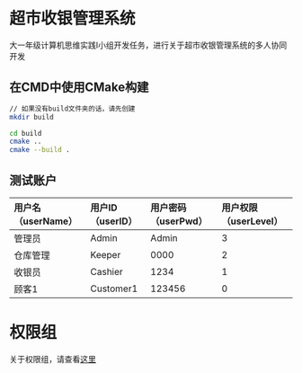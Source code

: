 # 超市收银管理系统
大一年级计算机思维实践I小组开发任务，进行关于超市收银管理系统的多人协同开发



## 在CMD中使用CMake构建

``` bash
// 如果没有build文件夹的话，请先创建
mkdir build

cd build
cmake ..
cmake --build .

```



## 测试账户

| 用户名（userName） | 用户ID（userID） | 用户密码（userPwd） | 用户权限（userLevel） |
| :----------------- | :--------------- | :------------------ | :-------------------- |
| 管理员             | Admin            | Admin               | 3                     |
| 仓库管理           | Keeper           | 0000                | 2                     |
| 收银员             | Cashier          | 1234                | 1                     |
| 顾客1              | Customer1        | 123456              | 0                     |



# 权限组

关于权限组，请查看[这里](doc/authority.md)
